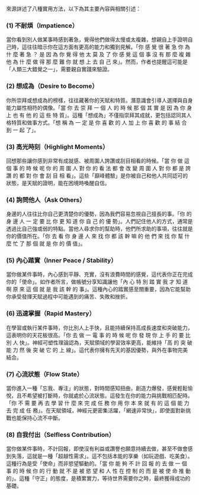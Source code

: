 來源詳述了八種實用方法，以下為其主要內容與相關引述：

### (1) 不耐煩（Impatience）

當你看到別人做某事時感到著急，覺得他們做得太慢或太複雜，想親自上手證明自己時，這往往暗示你在這方面有更高的能力和獨到見解。「你 感 覺 很 著 急 你 為 什 麼 著 急 ？ 是 因 為 你 覺 得 他 太 莫 及 了 你 感 覺 這 個 事 沒 有 那 麼 複 雜 他 為 什 麼 做 得 那 麼 難 你 就 想 上 去 自 己 來」。然而，作者也提醒這可能是「人類三大錯覺之一」，需要親自實踐來驗證。

### (2) 想成為（Desire to Become）

你所崇拜或想成為的榜樣，往往藏著你的天賦和特質。潛意識會引導人選擇與自身能力屬性相符的偶像。「當 你 去 崇 拜 一 個 人 的 時 候 那 個 其 實 是 因 為 你 身 上 也 有 他 的 這 些 特 質」。這種「想成為」不僅指崇拜其成就，更包括認同其人格特質和做事方式。「想 稱 為 一 定 是 你 喜 歡 的 人 加 上 你 喜 歡 的 事 結 合 到 一 起 了」。

### (3) 高光時刻（Highlight Moments）

回想那些讓你感到非常有成就感、被周圍人誇讚或刮目相看的時候。「當 你 做 這 個 事 的 時 候 呢 你 的 周 圍 人 對 你 的 看 法 都 會 改 變 周 圍 人 對 你 都 是 誇 讚 的 都 對 你 會 刮 目 相 看」。這些「巔峰體驗」是你被自己和他人共同認可的狀態，是天賦的證明，能在困境時喚醒自信。

### (4) 詢問他人（Ask Others）

身邊的人往往比你自己更清楚你的優勢，因為我們容易忽視自己擅長的事。「你 的 身 邊 人 一 定 要 比 你 更 知 道 你 自 己 的 優 勢」。人們記住他人的方式，通常是透過比自己強或弱的特點。當他人尋求你的幫助時，他們所求助的事項，往往就是你的價值所在。「你 去 看 你 身 邊 人 來 找 你 都 該 幹 嘛 的 他 們 來 找 你 幫 什 麼 忙 了 那 個 就 是 你 的 價 值」。

### (5) 內心踏實（Inner Peace / Stability）

當你做某件事時，內心感到平靜、充實，沒有浪費時間的感覺，這代表你正在完成你的「使命」。如作者所言，做帳號分享知識讓他「內 心 特 別 踏 實 我 才 知 道 啊 原 來 這 個 就 是 我 該 幹 的 事」。這種內心的踏實感至關重要，因為它能幫助你承受發揮天賦過程中可能遇到的痛苦、失敗和挫折。

### (6) 迅速掌握（Rapid Mastery）

在學習或執行某件事時，你比別人上手快，且能持續保持高成長速度和突破能力，這表明你的天花板很高。「你 去 做 一 電 事 的 時 候 呢 你 發 現 你 上 手 的 要 比 別 人 快」。神經可塑性理論認為，天賦領域的學習效率更高，能維持「高 的 突 破 能 力 然 後 突 破 它 的 上 線」。這代表你擁有先天的基因優勢，與外在事物完美結合。

### (7) 心流狀態（Flow State）

當你進入一種「忘我、專注」的狀態，對時間感知扭曲，創造力爆發，感覺輕鬆愉悅，且不希望被打斷時，你就處於心流狀態。這發生在你的能力與挑戰相匹配時。「你 不 需 要 再 去 學 習 什 麼 來 完 成 任 務 你 用 你 本 來 就 有 的 這 個 能 力 去 完 成 任 務」。在天賦領域，神經元更密集活躍，「網速非常快」，即使面對新挑戰也能保持心流不中斷。

### (8) 自我付出（Selfless Contribution）

當你做某件事時，不計回報，即使沒有利益或讚譽也願意持續去做，甚至不做會感到失落，這就是一種「超越性需求」。這不包括本能的享樂（如玩遊戲、吃美食）。這種行為是受「使命」而非慾望驅動的。「當 你 能 夠 不 計 回 報 的 去 做 一 個 事 的 時 候 你 的 行 動 就 不 是 被 慾 望 和 人 性 在 控 制 的 而 是 被 使 命 推 動 的」。這種「守正」的態度，是積累實力，等待世界需要你之時，最終獲得成功的基礎。